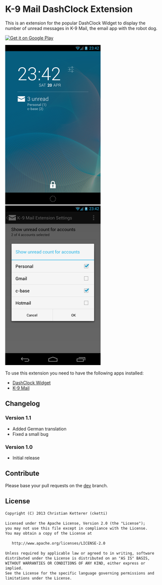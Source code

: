 # K-9 Mail DashClock Extension

This is an extension for the popular DashClock Widget to display the number of unread messages in K-9 Mail, the email app with the robot dog.

[![Get it on Google Play](https://developer.android.com/images/brand/en_generic_rgb_wo_45.png)](https://play.google.com/store/apps/details?id=de.cketti.dashclock.k9)


![Screenshot](screenshots/01_lockscreen.png)
![Screenshot](screenshots/02_settings.png)


To use this extension you need to have the following apps installed:

* [DashClock Widget](https://play.google.com/store/apps/details?id=net.nurik.roman.dashclock)
* [K-9 Mail](https://play.google.com/store/apps/details?id=com.fsck.k9)


## Changelog

### Version 1.1
* Added German translation
* Fixed a small bug

### Version 1.0
* Initial release


## Contribute

Please base your pull requests on the [dev](https://github.com/cketti/DashClock_K-9/tree/dev) branch.


## License

    Copyright (C) 2013 Christian Ketterer (cketti)

    Licensed under the Apache License, Version 2.0 (the "License");
    you may not use this file except in compliance with the License.
    You may obtain a copy of the License at

       http://www.apache.org/licenses/LICENSE-2.0

    Unless required by applicable law or agreed to in writing, software
    distributed under the License is distributed on an "AS IS" BASIS,
    WITHOUT WARRANTIES OR CONDITIONS OF ANY KIND, either express or implied.
    See the License for the specific language governing permissions and
    limitations under the License.
